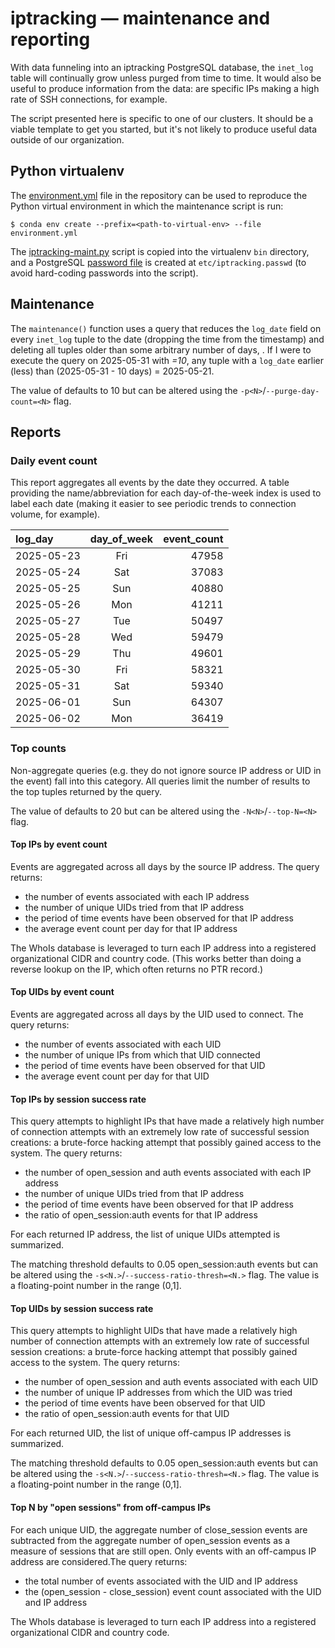 # iptracking — maintenance and reporting

With data funneling into an iptracking PostgreSQL database, the `inet_log` table will continually grow unless purged from time to time.  It would also be useful to produce information from the data:  are specific IPs making a high rate of SSH connections, for example.

The script presented here is specific to one of our clusters.  It should be a viable template to get you started, but it's not likely to produce useful data outside of our organization.

## Python virtualenv

The [environment.yml](./environment.yml) file in the repository can be used to reproduce the Python virtual environment in which the maintenance script is run:

```
$ conda env create --prefix=<path-to-virtual-env> --file environment.yml 
```

The [iptracking-maint.py](./iptracking-maint.py) script is copied into the virtualenv `bin` directory, and a PostgreSQL [password file](https://www.postgresql.org/docs/current/libpq-pgpass.html) is created at `etc/iptracking.passwd` (to avoid hard-coding passwords into the script).


## Maintenance

The `maintenance()` function uses a query that reduces the `log_date` field on every `inet_log` tuple to the date (dropping the time from the timestamp) and deleting all tuples older than some arbitrary number of days, *<N>*.  If I were to execute the query on 2025-05-31 with *<N>=10*, any tuple with a `log_date` earlier (less) than (2025-05-31 - 10 days) = 2025-05-21.

The value of *<N>* defaults to 10 but can be altered using the `-p<N>`/`--purge-day-count=<N>` flag.


## Reports

### Daily event count

This report aggregates all events by the date they occurred.  A table providing the name/abbreviation for each day-of-the-week index is used to label each date (making it easier to see periodic trends to connection volume, for example).

| log_day    | day_of_week | event_count |
| :----------| :---------: |-----------: |
| 2025-05-23 |     Fri     |       47958 |
| 2025-05-24 |     Sat     |       37083 |
| 2025-05-25 |     Sun     |       40880 |
| 2025-05-26 |     Mon     |       41211 |
| 2025-05-27 |     Tue     |       50497 |
| 2025-05-28 |     Wed     |       59479 |
| 2025-05-29 |     Thu     |       49601 |
| 2025-05-30 |     Fri     |       58321 |
| 2025-05-31 |     Sat     |       59340 |
| 2025-06-01 |     Sun     |       64307 |
| 2025-06-02 |     Mon     |       36419 |


### Top counts

Non-aggregate queries (e.g. they do not ignore source IP address or UID in the event) fall into this category.  All queries limit the number of results to the top *<N>* tuples returned by the query.

The value of *<N>* defaults to 20 but can be altered using the `-N<N>`/`--top-N=<N>` flag.


#### Top IPs by event count

Events are aggregated across all days by the source IP address.  The query returns:

- the number of events associated with each IP address
- the number of unique UIDs tried from that IP address
- the period of time events have been observed for that IP address
- the average event count per day for that IP address

The WhoIs database is leveraged to turn each IP address into a registered organizational CIDR and country code.  (This works better than doing a reverse lookup on the IP, which often returns no PTR record.)


#### Top UIDs by event count

Events are aggregated across all days by the UID used to connect.  The query returns:

- the number of events associated with each UID
- the number of unique IPs from which that UID connected
- the period of time events have been observed for that UID
- the average event count per day for that UID


#### Top IPs by session success rate

This query attempts to highlight IPs that have made a relatively high number of connection attempts with an extremely low rate of successful session creations:  a brute-force hacking attempt that possibly gained access to the system.  The query returns:

- the number of open_session and auth events associated with each IP address
- the number of unique UIDs tried from that IP address
- the period of time events have been observed for that IP address
- the ratio of open_session:auth events for that IP address

For each returned IP address, the list of unique UIDs attempted is summarized.

The matching threshold defaults to 0.05 open_session:auth events but can be altered using the `-s<N.>`/`--success-ratio-thresh=<N.>` flag.  The value is a floating-point number in the range (0,1].


#### Top UIDs by session success rate

This query attempts to highlight UIDs that have made a relatively high number of connection attempts with an extremely low rate of successful session creations:  a brute-force hacking attempt that possibly gained access to the system.  The query returns:

- the number of open_session and auth events associated with each UID
- the number of unique IP addresses from which the UID was tried
- the period of time events have been observed for that UID
- the ratio of open_session:auth events for that UID

For each returned UID, the list of unique off-campus IP addresses is summarized.

The matching threshold defaults to 0.05 open_session:auth events but can be altered using the `-s<N.>`/`--success-ratio-thresh=<N.>` flag.  The value is a floating-point number in the range (0,1].


#### Top N by "open sessions" from off-campus IPs

For each unique UID, the aggregate number of close_session events are subtracted from the aggregate number of open_session events as a measure of sessions that are still open.  Only events with an off-campus IP address are considered.The query returns:

- the total number of events associated with the UID and IP address
- the (open_session - close_session) event count associated with the UID and IP address

The WhoIs database is leveraged to turn each IP address into a registered organizational CIDR and country code.

